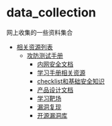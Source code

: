 # data_collection
网上收集的一些资料集合

- [相关资源列表](#------)
  * [攻防测试手册](#------)
    + [内网安全文档](#------)
    + [学习手册相关资源](#--------)
    + [checklist和基础安全知识](#checklist-------)
    + [产品设计文档](#------)
    + <a href="https://github.com/zero4v/data_collection/blob/master/Red-Team-links.md#%E5%AD%A6%E4%B9%A0%E9%9D%B6%E5%9C%BA">学习靶场</a>
    + [漏洞复现](#----)
    + [开源漏洞库](#-----)
